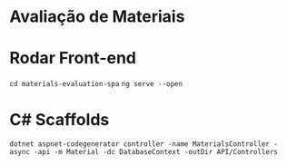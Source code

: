 # Avaliação de Materiais

# Rodar Front-end

`cd materials-evaluation-spa`
`ng serve --open`

# C# Scaffolds

`dotnet aspnet-codegenerator controller -name MaterialsController -async -api -m Material -dc DatabaseContext -outDir API/Controllers`
